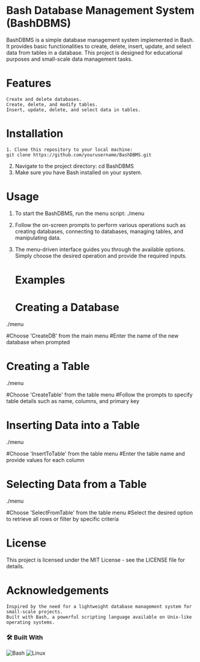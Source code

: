 # Bash Database Management System (BashDBMS)

BashDBMS is a simple database management system implemented in Bash. It provides basic functionalities to create, delete, insert, update, and select data from tables in a database. This project is designed for educational purposes and small-scale data management tasks.
# Features

    Create and delete databases.
    Create, delete, and modify tables.
    Insert, update, delete, and select data in tables.
    
 # Installation

    1. Clone this repository to your local machine:
    git clone https://github.com/yourusername/BashDBMS.git
   2. Navigate to the project directory:
      cd BashDBMS
   3. Make sure you have Bash installed on your system.

 # Usage

   1.  To start the BashDBMS, run the menu script:
    ./menu
2. Follow the on-screen prompts to perform various operations such as creating databases, connecting to databases, managing tables, and manipulating data.

3. The menu-driven interface guides you through the available options. Simply choose the desired operation and provide the required inputs.

   # Examples
   # Creating a Database
./menu

#Choose 'CreateDB' from the main menu
#Enter the name of the new database when prompted

# Creating a Table

./menu

#Choose 'CreateTable' from the table menu
#Follow the prompts to specify table details such as name, columns, and primary key

# Inserting Data into a Table

./menu

#Choose 'InsertToTable' from the table menu
#Enter the table name and provide values for each column

# Selecting Data from a Table

./menu

#Choose 'SelectFromTable' from the table menu
#Select the desired option to retrieve all rows or filter by specific criteria

# License

This project is licensed under the MIT License - see the LICENSE file for details.
#  Acknowledgements

    Inspired by the need for a lightweight database management system for small-scale projects.
    Built with Bash, a powerful scripting language available on Unix-like operating systems.
### 🛠️ Built With
![Bash](https://img.shields.io/badge/Bash-4EAA25?style=for-the-badge&logo=gnu-bash&logoColor=white)
![Linux](https://img.shields.io/badge/Linux-FCC624?style=for-the-badge&logo=linux&logoColor=black)
